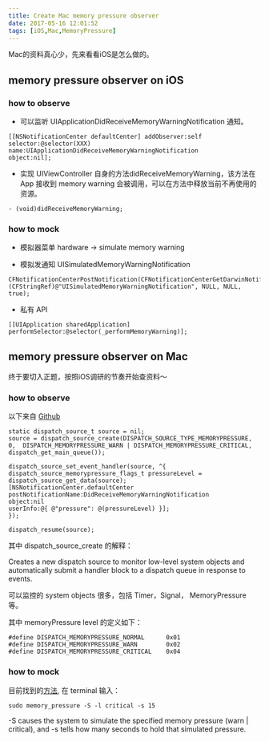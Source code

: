 ```yaml
---
title: Create Mac memory pressure observer
date: 2017-05-16 12:01:52
tags: [iOS,Mac,MemoryPressure]
---
```

Mac的资料真心少，先来看看iOS是怎么做的。

## memory pressure observer on iOS

### how to observe

* 可以监听 UIApplicationDidReceiveMemoryWarningNotification 通知。

```
[[NSNotificationCenter defaultCenter] addObserver:self
selector:@selector(XXX)
name:UIApplicationDidReceiveMemoryWarningNotification 
object:nil];
```
* 实现 UIViewController 自身的方法didReceiveMemoryWarning，该方法在 App 接收到 memory warning 会被调用，可以在方法中释放当前不再使用的资源。

```
- (void)didReceiveMemoryWarning;
```
### how to mock

* 模拟器菜单
hardware -> simulate memory warning

* 模拟发通知 UISimulatedMemoryWarningNotification

```
CFNotificationCenterPostNotification(CFNotificationCenterGetDarwinNotifyCenter(), (CFStringRef)@"UISimulatedMemoryWarningNotification", NULL, NULL, true);
```
* 私有 API

```
[[UIApplication sharedApplication] performSelector:@selector(_performMemoryWarning)];
```

## memory pressure observer on Mac
终于要切入正题，按照iOS调研的节奏开始查资料～

### how to observe
以下来自 [Github](https://github.com/mhuusko5/M5ApplicationMemoryWarning)

```
static dispatch_source_t source = nil;
source = dispatch_source_create(DISPATCH_SOURCE_TYPE_MEMORYPRESSURE, 0,  DISPATCH_MEMORYPRESSURE_WARN | DISPATCH_MEMORYPRESSURE_CRITICAL, dispatch_get_main_queue());

dispatch_source_set_event_handler(source, ^{
dispatch_source_memorypressure_flags_t pressureLevel = dispatch_source_get_data(source);
[NSNotificationCenter.defaultCenter postNotificationName:DidReceiveMemoryWarningNotification
object:nil
userInfo:@{ @"pressure": @(pressureLevel) }];
});

dispatch_resume(source);
```
其中 dispatch_source_create 的解释：

Creates a new dispatch source to monitor low-level system objects and automatically submit a handler block to a dispatch queue in response to events.

可以监控的 system objects 很多，包括 Timer，Signal， MemoryPressure 等。

其中 memoryPressure level 的定义如下： 

```
#define DISPATCH_MEMORYPRESSURE_NORMAL		0x01
#define DISPATCH_MEMORYPRESSURE_WARN		0x02
#define DISPATCH_MEMORYPRESSURE_CRITICAL	0x04
```

### how to mock
目前找到的[方法](https://bugs.chromium.org/p/chromium/issues/detail?id=463604),
在 terminal 输入：

```
sudo memory_pressure -S -l critical -s 15
```

-S causes the system to simulate the specified memory pressure (warn | critical), and -s tells how many seconds to hold that simulated pressure.


